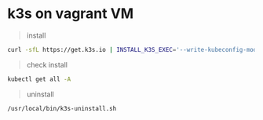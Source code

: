 # k3s on vagrant VM

> install

```bash
curl -sfL https://get.k3s.io | INSTALL_K3S_EXEC='--write-kubeconfig-mode=644 --node-ip=192.168.1.155 --flannel-iface=eth1' sh -
```

> check install

```bash
kubectl get all -A
```

> uninstall

```bash
/usr/local/bin/k3s-uninstall.sh
```
